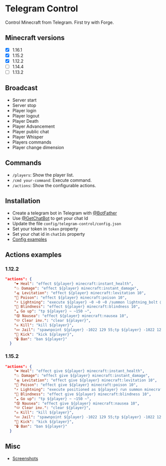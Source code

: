 # Telegram Control

Control Minecraft from Telegram. First try with Forge.

## Minecraft versions
- [x] 1.16.1
- [x] 1.15.2
- [x] 1.12.2
- [ ] 1.14.4
- [ ] 1.13.2

## Broadcast
* Server start
* Server stop
* Player login
* Player logout
* Player Death
* Player Advancement
* Player public chat
* Player Whisper
* Players commands
* Player change dimension

## Commands
* `/players`: Show the player list.
* `/cmd your-command`: Execute command.
* `/actions`: Show the configurable actions.

## Installation
* Create a telegram bot in Telegram with [@BotFather](https://telegram.me/BotFather "@BotFather")
* Use [@GetChatBot](https://telegram.me/GetChatBot "@GetChatBot") to get your chat Id
* Update the file `config/telegram-control/config.json`
* Set your token in `token` property
* Set your chat id in `chatIds` property
* [Config examples](https://github.com/jsaneu/telegram-control/tree/master/assets/config-examples)

## Actions examples
### 1.12.2
```json
"actions": {
    "❤ Heal": "effect ${player} minecraft:instant_health",
    "💥 Damage": "effect ${player} minecraft:instant_damage",
    "🛸 Levitation": "effect ${player} minecraft:levitation 10",
    "🤢 Poison": "effect ${player} minecraft:poison 10",
    "⚡ Lightning": "execute ${player} ~0 ~0 ~0 /summon lightning_bolt @p",
    "🙈 Blindness": "effect ${player} minecraft:blindness 10",
    "☁ Go up": "tp ${player} ~ ~150 ~",
    "😵 Nausea": "effect ${player} minecraft:nausea 10",
    "🩲 Clear inv.": "clear ${player}",
    "☠ Kill": "kill ${player}",
    "💤 Jail": "spawnpoint ${player} -1022 129 55;tp ${player} -1022 129 55",
    "🦶 Kick": "kick ${player}",
    "🔒 Ban": "ban ${player}"
  }
```
### 1.15.2
```json
"actions": {
    "❤ Heal": "effect give ${player} minecraft:instant_health",
    "💥 Damage": "effect give ${player} minecraft:instant_damage",
    "🛸 Levitation": "effect give ${player} minecraft:levitation 10",
    "🤢 Poison": "effect give ${player} minecraft:poison 10",
    "⚡ Lightning": "execute positioned as ${player} run summon minecraft:lightning_bolt",
    "🙈 Blindness": "effect give ${player} minecraft:blindness 10",
    "☁ Go up": "tp ${player} ~ ~150 ~",
    "😵 Nausea": "effect give ${player} minecraft:nausea 10",
    "🩲 Clear inv.": "clear ${player}",
    "☠ Kill": "kill ${player}",
    "💤 Jail": "spawnpoint ${player} -1022 129 55;tp ${player} -1022 129 55",
    "🦶 Kick": "kick ${player}",
    "🔒 Ban": "ban ${player}"
  }
```
## Misc
* [Screenshots](https://github.com/jsaneu/telegram-control/tree/master/assets/images/screenshots)

